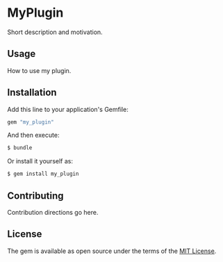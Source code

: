 # MyPlugin
Short description and motivation.

## Usage
How to use my plugin.

## Installation
Add this line to your application's Gemfile:

```ruby
gem "my_plugin"
```

And then execute:
```bash
$ bundle
```

Or install it yourself as:
```bash
$ gem install my_plugin
```

## Contributing
Contribution directions go here.

## License
The gem is available as open source under the terms of the [MIT License](https://opensource.org/licenses/MIT).
